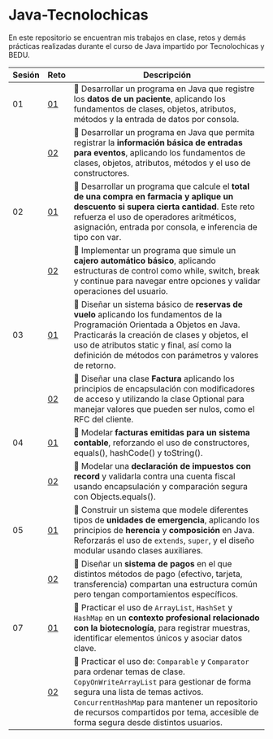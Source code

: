 # Java-Tecnolochicas
En este repositorio se encuentran mis trabajos en clase, retos y demás prácticas realizadas durante el curso de Java impartido por Tecnolochicas y BEDU.

| Sesión | Reto | Descripción |
|--------|----|-------------|
|01|[01](S1_Reto1)|💪 Desarrollar un programa en Java que registre los **datos de un paciente**, aplicando los fundamentos de clases, objetos, atributos, métodos y la entrada de datos por consola.|
||[02](S1_Reto2)|💪 Desarrollar un programa en Java que permita registrar la **información básica de entradas para eventos**, aplicando los fundamentos de clases, objetos, atributos, métodos y el uso de constructores.|
|02|[01](S2_Reto1)|💪 Desarrollar un programa que calcule el **total de una compra en farmacia y aplique un descuento si supera cierta cantidad**. Este reto refuerza el uso de operadores aritméticos, asignación, entrada por consola, e inferencia de tipo con var.|
||[02](S2_Reto2)|💪 Implementar un programa que simule un **cajero automático básico**, aplicando estructuras de control como while, switch, break y continue para navegar entre opciones y validar operaciones del usuario.|
|03|[01](Sesión%203/S3_Reto1)|💪 Diseñar un sistema básico de **reservas de vuelo** aplicando los fundamentos de la Programación Orientada a Objetos en Java. Practicarás la creación de clases y objetos, el uso de atributos static y final, así como la definición de métodos con parámetros y valores de retorno.|
||[02](Sesión%203/S3_Reto%202)|💪 Diseñar una clase **Factura** aplicando los principios de encapsulación con modificadores de acceso y utilizando la clase Optional para manejar valores que pueden ser nulos, como el RFC del cliente.|
|04|[01](Sesión%204/S4_Reto1)|💪 Modelar **facturas emitidas para un sistema contable**, reforzando el uso de constructores, equals(), hashCode() y toString().|
||[02](Sesión%204/S4_Reto2)|💪 Modelar una **declaración de impuestos con record** y validarla contra una cuenta fiscal usando encapsulación y comparación segura con Objects.equals().|
|05|[01](Sesión%205/S5_Reto1)|💪 Construir un sistema que modele diferentes tipos de **unidades de emergencia**, aplicando los principios de **herencia** y **composición** en Java. Reforzarás el uso de `extends`, `super`, y el diseño modular usando clases auxiliares.|
||[02](Sesión%205/S5_Reto2)|💪 Diseñar un **sistema de pagos** en el que distintos métodos de pago (efectivo, tarjeta, transferencia) compartan una estructura común pero tengan comportamientos específicos.|
|07|[01](Sesión%206/S6_Reto1)|💪 Practicar el uso de `ArrayList`, `HashSet` y `HashMap` en un **contexto profesional relacionado con la biotecnología**, para registrar muestras, identificar elementos únicos y asociar datos clave.| 
||[02](Sesión%206/S6_Reto2)|💪 Practicar el uso de: `Comparable` y `Comparator` para ordenar temas de clase. `CopyOnWriteArrayList` para gestionar de forma segura una lista de temas activos. `ConcurrentHashMap` para mantener un repositorio de recursos compartidos por tema, accesible de forma segura desde distintos usuarios.|
